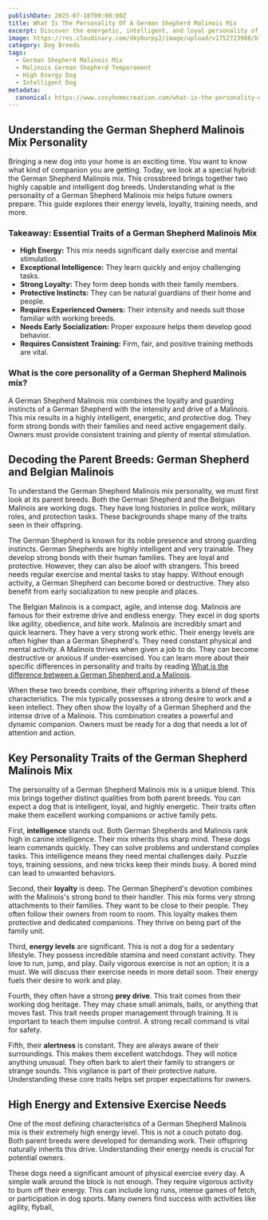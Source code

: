 ```yaml
---
publishDate: 2025-07-18T00:00:00Z
title: What Is The Personality Of A German Shepherd Malinois Mix
excerpt: Discover the energetic, intelligent, and loyal personality of a German Shepherd Malinois mix. Learn what to expect from this dynamic crossbreed.
image: https://res.cloudinary.com/dky6urpy2/image/upload/v1752723908/blog_image_1752723907_wgdufm.webp
category: Dog Breeds
tags:
  - German Shepherd Malinois Mix
  - Malinois German Shepherd Temperament
  - High Energy Dog
  - Intelligent Dog
metadata:
  canonical: https://www.cosyhomecreation.com/what-is-the-personality-of-a-german-shepherd-malinois-mix
---
```


## Understanding the German Shepherd Malinois Mix Personality

Bringing a new dog into your home is an exciting time. You want to know what kind of companion you are getting. Today, we look at a special hybrid: the German Shepherd Malinois mix. This crossbreed brings together two highly capable and intelligent dog breeds. Understanding what is the personality of a German Shepherd Malinois mix helps future owners prepare. This guide explores their energy levels, loyalty, training needs, and more.

### Takeaway: Essential Traits of a German Shepherd Malinois Mix

*   **High Energy:** This mix needs significant daily exercise and mental stimulation.
*   **Exceptional Intelligence:** They learn quickly and enjoy challenging tasks.
*   **Strong Loyalty:** They form deep bonds with their family members.
*   **Protective Instincts:** They can be natural guardians of their home and people.
*   **Requires Experienced Owners:** Their intensity and needs suit those familiar with working breeds.
*   **Needs Early Socialization:** Proper exposure helps them develop good behavior.
*   **Requires Consistent Training:** Firm, fair, and positive training methods are vital.

### What is the core personality of a German Shepherd Malinois mix?

A German Shepherd Malinois mix combines the loyalty and guarding instincts of a German Shepherd with the intensity and drive of a Malinois. This mix results in a highly intelligent, energetic, and protective dog. They form strong bonds with their families and need active engagement daily. Owners must provide consistent training and plenty of mental stimulation.

## Decoding the Parent Breeds: German Shepherd and Belgian Malinois

To understand the German Shepherd Malinois mix personality, we must first look at its parent breeds. Both the German Shepherd and the Belgian Malinois are working dogs. They have long histories in police work, military roles, and protection tasks. These backgrounds shape many of the traits seen in their offspring.

The German Shepherd is known for its noble presence and strong guarding instincts. German Shepherds are highly intelligent and very trainable. They develop strong bonds with their human families. They are loyal and protective. However, they can also be aloof with strangers. This breed needs regular exercise and mental tasks to stay happy. Without enough activity, a German Shepherd can become bored or destructive. They also benefit from early socialization to new people and places.

The Belgian Malinois is a compact, agile, and intense dog. Malinois are famous for their extreme drive and endless energy. They excel in dog sports like agility, obedience, and bite work. Malinois are incredibly smart and quick learners. They have a very strong work ethic. Their energy levels are often higher than a German Shepherd's. They need constant physical and mental activity. A Malinois thrives when given a job to do. They can become destructive or anxious if under-exercised. You can learn more about their specific differences in personality and traits by reading [What is the difference between a German Shepherd and a Malinois](https://cosyhomecreation.com/what-is-the-difference-between-a-german-shepherd-and-a-malinois).

When these two breeds combine, their offspring inherits a blend of these characteristics. The mix typically possesses a strong desire to work and a keen intellect. They often show the loyalty of a German Shepherd and the intense drive of a Malinois. This combination creates a powerful and dynamic companion. Owners must be ready for a dog that needs a lot of attention and action.

## Key Personality Traits of the German Shepherd Malinois Mix

The personality of a German Shepherd Malinois mix is a unique blend. This mix brings together distinct qualities from both parent breeds. You can expect a dog that is intelligent, loyal, and highly energetic. Their traits often make them excellent working companions or active family pets.

First, **intelligence** stands out. Both German Shepherds and Malinois rank high in canine intelligence. Their mix inherits this sharp mind. These dogs learn commands quickly. They can solve problems and understand complex tasks. This intelligence means they need mental challenges daily. Puzzle toys, training sessions, and new tricks keep their minds busy. A bored mind can lead to unwanted behaviors.

Second, their **loyalty** is deep. The German Shepherd's devotion combines with the Malinois's strong bond to their handler. This mix forms very strong attachments to their families. They want to be close to their people. They often follow their owners from room to room. This loyalty makes them protective and dedicated companions. They thrive on being part of the family unit.

Third, **energy levels** are significant. This is not a dog for a sedentary lifestyle. They possess incredible stamina and need constant activity. They love to run, jump, and play. Daily vigorous exercise is not an option; it is a must. We will discuss their exercise needs in more detail soon. Their energy fuels their desire to work and play.

Fourth, they often have a strong **prey drive**. This trait comes from their working dog heritage. They may chase small animals, balls, or anything that moves fast. This trait needs proper management through training. It is important to teach them impulse control. A strong recall command is vital for safety.

Fifth, their **alertness** is constant. They are always aware of their surroundings. This makes them excellent watchdogs. They will notice anything unusual. They often bark to alert their family to strangers or strange sounds. This vigilance is part of their protective nature. Understanding these core traits helps set proper expectations for owners.

## High Energy and Extensive Exercise Needs

One of the most defining characteristics of a German Shepherd Malinois mix is their extremely high energy level. This is not a couch potato dog. Both parent breeds were developed for demanding work. Their offspring naturally inherits this drive. Understanding their energy needs is crucial for potential owners.

These dogs need a significant amount of physical exercise every day. A simple walk around the block is not enough. They require vigorous activity to burn off their energy. This can include long runs, intense games of fetch, or participation in dog sports. Many owners find success with activities like agility, flyball,